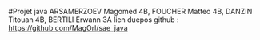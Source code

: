 #Projet java 
ARSAMERZOEV Magomed 4B, FOUCHER Matteo 4B, DANZIN Titouan 4B, BERTILI Erwann 3A
lien duepos github : https://github.com/MagOrl/sae_java
